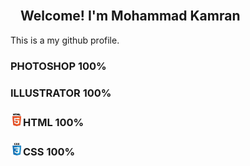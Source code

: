 <img width="80px" height="auto" src="https://avatars.githubusercontent.com/u/87272038?v=4" alt="">
<h2 style="margin-left: 1rem;">Welcome! I'm Mohammad Kamran</h2>
<p>This is a my github profile.</p>
<h3>PHOTOSHOP 100%</h3>
<h3>ILLUSTRATOR 100%</h3>
<h3><img width="20px" height="auto" src="https://raw.githubusercontent.com/github/explore/80688e429a7d4ef2fca1e82350fe8e3517d3494d/topics/html/html.png" alt="">HTML 100%</h3>
<h3><img width="20px" height="auto" src="https://raw.githubusercontent.com/github/explore/80688e429a7d4ef2fca1e82350fe8e3517d3494d/topics/css/css.png" alt="">CSS 100%</h3>

<!---
mohammadkamrannn/mohammadkamrannn is a ✨ special ✨ repository because its `README.md` (this file) appears on your GitHub profile.
You can click the Preview link to take a look at your changes.
--->
